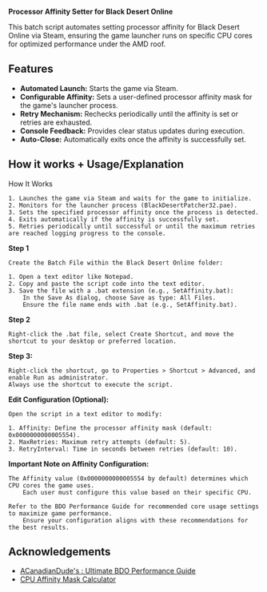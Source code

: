 **Processor Affinity Setter for Black Desert Online**

This batch script automates setting processor affinity for Black Desert Online via Steam, ensuring the game launcher runs on specific CPU cores for optimized performance under the AMD roof.

## Features

- **Automated Launch:** Starts the game via Steam.
- **Configurable Affinity:** Sets a user-defined processor affinity mask for the game's launcher process.
- **Retry Mechanism:** Rechecks periodically until the affinity is set or retries are exhausted.
- **Console Feedback:** Provides clear status updates during execution.
- **Auto-Close:** Automatically exits once the affinity is successfully set.
## How it works + Usage/Explanation

How It Works

    1. Launches the game via Steam and waits for the game to initialize.
    2. Monitors for the launcher process (BlackDesertPatcher32.pae).
    3. Sets the specified processor affinity once the process is detected.
    4. Exits automatically if the affinity is successfully set.
    5. Retries periodically until successful or until the maximum retries are reached logging progress to the console.

**Step 1**

    Create the Batch File within the Black Desert Online folder:

    1. Open a text editor like Notepad.
    2. Copy and paste the script code into the text editor.
    3. Save the file with a .bat extension (e.g., SetAffinity.bat):
        In the Save As dialog, choose Save as type: All Files.
        Ensure the file name ends with .bat (e.g., SetAffinity.bat).

**Step 2**

    Right-click the .bat file, select Create Shortcut, and move the shortcut to your desktop or preferred location.

**Step 3:**

    Right-click the shortcut, go to Properties > Shortcut > Advanced, and enable Run as administrator.
    Always use the shortcut to execute the script.

**Edit Configuration (Optional):**

    Open the script in a text editor to modify:
    
    1. Affinity: Define the processor affinity mask (default: 0x0000000000005554).
    2. MaxRetries: Maximum retry attempts (default: 5).
    3. RetryInterval: Time in seconds between retries (default: 10).

**Important Note on Affinity Configuration:**

    The Affinity value (0x0000000000005554 by default) determines which CPU cores the game uses. 
        Each user must configure this value based on their specific CPU.
    
    Refer to the BDO Performance Guide for recommended core usage settings to maximize game performance. 
        Ensure your configuration aligns with these recommendations for the best results.


## Acknowledgements

 - [ACanadianDude's : Ultimate BDO Performance Guide](https://docs.google.com/document/d/1cyLaDiPL_B6nOZw_qPE_wOGuoeRT-qddTjevTFoFBkg/edit?tab=t.0#heading=h.rl325eap4pk9)
 - [CPU Affinity Mask Calculator](https://bitsum.com/tools/cpu-affinity-calculator/)
